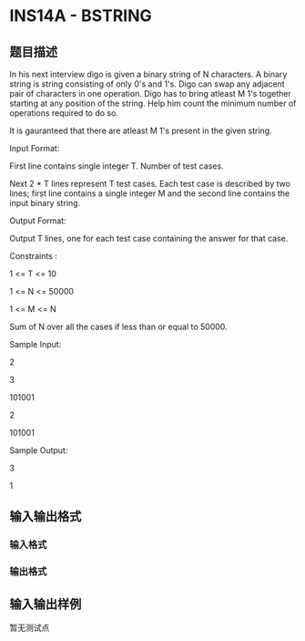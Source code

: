 # INS14A - BSTRING

## 题目描述

In his next interview digo is given a binary string of N characters. A binary string is string consisting of only 0's and 1's. Digo can swap any adjacent pair of characters in one operation. Digo has to bring atleast M 1's together starting at any position of the string. Help him count the minimum number of operations required to do so.

It is gauranteed that there are atleast M 1's present in the given string.

Input Format:

First line contains single integer T. Number of test cases.

Next 2 \* T lines represent T test cases. Each test case is described by two lines; first line contains a single integer M and the second line contains the input binary string.

Output Format:

Output T lines, one for each test case containing the answer for that case.

Constraints :

1 <= T <= 10

1 <= N <= 50000

1 <= M <= N

Sum of N over all the cases if less than or equal to 50000.

Sample Input:

2

3

101001

2

101001

Sample Output:

3

1

## 输入输出格式

### 输入格式

### 输出格式

## 输入输出样例

暂无测试点

